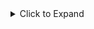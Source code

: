 <details><summary>Click to Expand</summary>

##### Author: Youngha Park

# **API 리스트**

### - [v1-setting](#v1-setting)
### - [v1-database](#v1-database)
### - [v1-report](#v1-report)

# Getting Started




# Links

- [Github](https://github.com/softyoungha)
- [Github Blob](https://softyoungha.github.io/)
- [pyefriend PyPi](https://pypi.org/project/pyefriend/1.0/)
- [한국투자증권 Expert 표준 API Refrence Guide](https://new.real.download.dws.co.kr/download/expert_manual.pdf)

</details>

